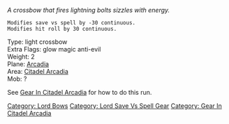 *A crossbow that fires lightning bolts sizzles with energy.*

`Modifies save vs spell by -30 continuous.`  
`Modifies hit roll by 30 continuous.`

Type: light crossbow  
Extra Flags: glow magic anti-evil  
Weight: 2  
Plane: [Arcadia](:Category:Arcadia "wikilink")  
Area: [Citadel Arcadia](:Category:Citadel_Arcadia "wikilink")  
Mob: ?  

See [Gear In Citadel
Arcadia](:Category:Gear_In_Citadel_Arcadia "wikilink") for how to do
this run.

[Category: Lord Bows](Category:_Lord_Bows "wikilink") [Category: Lord
Save Vs Spell Gear](Category:_Lord_Save_Vs_Spell_Gear "wikilink")
[Category: Gear In Citadel
Arcadia](Category:_Gear_In_Citadel_Arcadia "wikilink")
